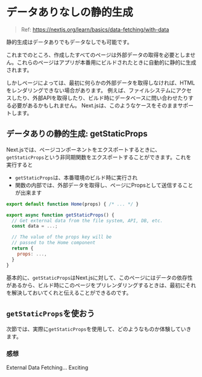 # データありなしの静的生成

> Ref: https://nextjs.org/learn/basics/data-fetching/with-data

静的生成はデータありでもデータなしでも可能です。

これまでのところ、作成したすべてのページは外部データの取得を必要としません。これらのページはアプリが本番用にビルドされたときに自動的に静的に生成されます。

しかしページによっては、最初に何らかの外部データを取得しなければ、HTMLをレンダリングできない場合があります。
例えば、ファイルシステムにアクセスしたり、外部APIを取得したり、ビルド時にデータベースに問い合わせたりする必要があるかもしれません。
Next.jsは、このようなケースをそのままサポートします。

## データありの静的生成: getStaticProps

Next.jsでは、ページコンポーネントをエクスポートするときに、`getStaticProps`という非同期関数をエクスポートすることができます。これを実行すると

- `getStaticProps`は、本番環境のビルド時に実行され
- 関数の内部では、外部データを取得し、ページにPropsとして送信することが出来ます

```javascript
export default function Home(props) { /* ... */ }

export async function getStaticProps() {
  // Get external data from the file system, API, DB, etc.
  const data = ...;

  // The value of the props key will be 
  // passed to the Home component
  return {
    props: ...,
  }
}
```

基本的に、`getStaticProps`はNext.jsに対して、このページにはデータの依存性があるから、ビルド時にこのページをプリレンダリングするときは、最初にそれを解決しておいてくれと伝えることができるのです。

## `getStaticProps`を使おう

次節では、実際に`getStaticProps`を使用して、どのようなものか体験していきます。

### 感想

External Data Fetching... Exciting
